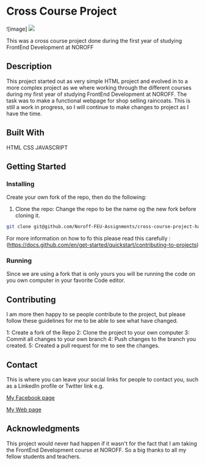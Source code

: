 # Cross Course Project

![image] <img
            src="../‘images’/rainydays.jpg"
          />

This was a cross course project done during the first year of studying FrontEnd Development at NOROFF

## Description

This project started out as very simple HTML project and evolved in to a more complex project as we where working through the different courses during my first year of studying FrontEnd Development at NOROFF. The task was to make a functional webpage for shop selling raincoats. This is still a work in progress, so I will continue to make changes to project as I have the time.

## Built With

HTML
CSS
JAVASCRIPT

## Getting Started

### Installing

Create your own fork of the repo, then do the following:

1. Clone the repo: Change the repo to be the name og the new fork before cloning it.

```bash
git clone git@github.com/Noroff-FEU-Assignments/cross-course-project-halvorvl.git
```

For more information on how to fo this please read this carefully : (https://docs.github.com/en/get-started/quickstart/contributing-to-projects)

### Running

Since we are using a fork that is only yours you will be running the code on you own computer in your favorite Code editor.

## Contributing

I am more then happy to se people contribute to the project, but please follow these guidelines for me to be able to see what have changed.

1: Create a fork of the Repo
2: Clone the project to your own computer
3: Commit all changes to your own branch
4: Push changes to the branch you created.
5: Created a pull request for me to see the changes.

## Contact

This is where you can leave your social links for people to contact you, such as a LinkedIn profile or Twitter link e.g.

[My Facebook page](https://www.facebook.com/halvor.lindrupsen)

[My Web page](www.linkedin.com)

## Acknowledgments

This project would never had happen if it wasn't for the fact that I am taking the FrontEnd Development course at NOROFF. So a big thanks to all my fellow students and teachers.
